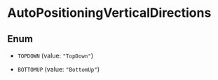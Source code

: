 

# AutoPositioningVerticalDirections

## Enum


* `TOPDOWN` (value: `"TopDown"`)

* `BOTTOMUP` (value: `"BottomUp"`)



